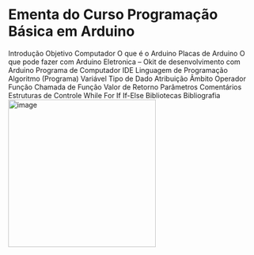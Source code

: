 # Ementa do Curso Programação Básica em Arduino

Introdução
Objetivo
Computador
O que é o Arduino
Placas de Arduino
O que pode fazer com Arduino
Eletronica – Okit de desenvolvimento com Arduino
Programa de Computador
IDE
Linguagem de Programação
Algoritmo (Programa)
Variável
Tipo de Dado
Atribuição
Âmbito
Operador
Função
Chamada de Função
Valor de Retorno
Parâmetros
Comentários
Estruturas de Controle
While
For
If
If-Else
Bibliotecas
Bibliografia
<img width="298" alt="image" src="https://user-images.githubusercontent.com/44790000/181921099-85596417-b86d-4395-8e56-c2179126033c.png">
